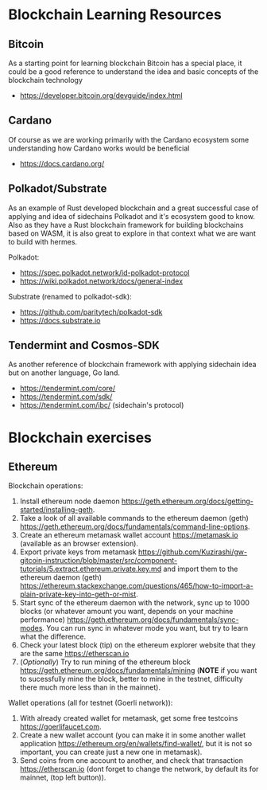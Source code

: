 # Blockchain Learning Resources

## Bitcoin

As a starting point for learning blockchain Bitcoin has a special place,
it could be a good reference to understand the idea and basic concepts
of the blockchain technology

- https://developer.bitcoin.org/devguide/index.html

## Cardano
Of course as we are working primarily with the Cardano ecosystem
some understanding how Cardano works would be beneficial

- https://docs.cardano.org/


## Polkadot/Substrate

As an example of Rust developed blockchain and a great successful case of applying
and idea of sidechains Polkadot and it's ecosystem good to know.
Also as they have a Rust blockchain framework for building blockchains based on WASM,
it is also great to explore in that context what we are want to build with hermes.

Polkadot:
- https://spec.polkadot.network/id-polkadot-protocol
- https://wiki.polkadot.network/docs/general-index

Substrate (renamed to polkadot-sdk):
- https://github.com/paritytech/polkadot-sdk
- https://docs.substrate.io

## Tendermint and Cosmos-SDK

As another reference of blockchain framework with applying sidechain idea but on another language, Go land.

- https://tendermint.com/core/
- https://tendermint.com/sdk/
- https://tendermint.com/ibc/ (sidechain's protocol)

# Blockchain exercises

## Ethereum
Blockchain operations:

1. Install ethereum node daemon https://geth.ethereum.org/docs/getting-started/installing-geth.
2. Take a look of all available commands to the ethereum daemon (geth) https://geth.ethereum.org/docs/fundamentals/command-line-options.
3. Create an ethereum metamask wallet account https://metamask.io (available as an browser extension).
5. Export private keys from metamask https://github.com/Kuzirashi/gw-gitcoin-instruction/blob/master/src/component-tutorials/5.extract.ethereum.private.key.md and import them to the ethereum daemon (geth) https://ethereum.stackexchange.com/questions/465/how-to-import-a-plain-private-key-into-geth-or-mist.
6. Start sync of the ethereum daemon with the network, sync up to 1000 blocks (or whatever amount you want, depends on your machine performance) https://geth.ethereum.org/docs/fundamentals/sync-modes. You can run sync in whatever mode you want, but try to learn what the difference.
7. Check your latest block (tip) on the ethereum explorer website that they are the same https://etherscan.io 
8. (*Optionally*) Try to run mining of the ethereum block https://geth.ethereum.org/docs/fundamentals/mining (**NOTE** if you want to sucessfully mine the block, better to mine in the testnet, difficulty there much more less than in the mainnet).

Wallet operations (all for testnet (Goerli network)):

1. With already created wallet for metamask, get some free testcoins https://goerlifaucet.com.
2. Create a new wallet account (you can make it in some another wallet application https://ethereum.org/en/wallets/find-wallet/, but it is not so important, you can create just a new one in metamask).
3. Send coins from one account to another, and check that transaction https://etherscan.io  (dont forget to change the network, by default its for mainnet, (top left button)).